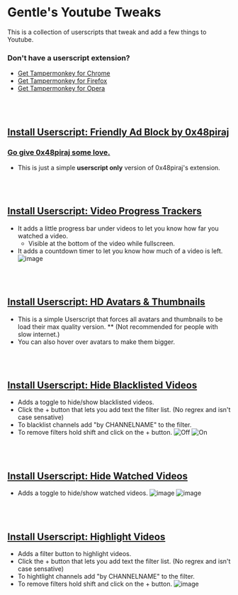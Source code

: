 

# Gentle's Youtube Tweaks
This is a collection of userscripts that tweak and add a few things to Youtube.

### Don't have a userscript extension?
* [Get Tampermonkey for Chrome](https://chrome.google.com/webstore/detail/tampermonkey/dhdgffkkebhmkfjojejmpbldmpobfkfo?hl=en)
* [Get Tampermonkey for Firefox](https://addons.mozilla.org/en-US/firefox/addon/tampermonkey/)
* [Get Tampermonkey for Opera](https://addons.opera.com/en/extensions/details/tampermonkey-beta/)
  
<br><br>

## [Install Userscript: Friendly Ad Block by 0x48piraj](https://github.com/GentlePuppet/Gentles_Tampermonkey_Userscripts/raw/main/Youtube%20Better%20CSS%20Tweaks/Friendly%20Ad%20Block.user.js)
### [Go give 0x48piraj some love.](https://github.com/0x48piraj/fadblock/tree/master)
* This is just a simple **userscript only** version of 0x48piraj's extension.

<br><br>
  
## [Install Userscript: Video Progress Trackers](https://github.com/GentlePuppet/Gentles_Tampermonkey_Userscripts/raw/main/Youtube%20Better%20CSS%20Tweaks/Video%20Progress%20Trackers.user.js)
* It adds a little progress bar under videos to let you know how far you watched a video.
  - Visible at the bottom of the video while fullscreen.
* It adds a countdown timer to let you know how much of a video is left.
![image](https://github.com/GentlePuppet/Gentles_Tampermonkey_Userscripts/assets/43224790/7b210d39-66f2-4b93-aecb-cef0144a38e5)

<br><br>

## [Install Userscript: HD Avatars & Thumbnails](https://github.com/GentlePuppet/Gentles_Tampermonkey_Userscripts/raw/main/Youtube%20Better%20CSS%20Tweaks/HD%20Avatars%20&%20Thumbnails.user.js)
* This is a simple Userscript that forces all avatars and thumbnails to be load their max quality version. 
** (Not recommended for people with slow internet.)
* You can also hover over avatars to make them bigger.

<br><br>

## [Install Userscript: Hide Blacklisted Videos](https://github.com/GentlePuppet/Gentles_Tampermonkey_Userscripts/raw/main/Youtube%20Better%20CSS%20Tweaks/Youtube%20Hide%20Blacklisted%20Videos.user.js)
* Adds a toggle to hide/show blacklisted videos. 
* Click the + button that lets you add text the filter list. (No regrex and isn't case sensative)
* To blacklist channels add "by CHANNELNAME" to the filter. 
* To remove filters hold shift and click on the + button. 
![Off](https://github.com/GentlePuppet/Gentles_Tampermonkey_Userscripts/assets/43224790/827aadcf-3330-4319-b100-c0dd1bfe76db)
![On](https://github.com/GentlePuppet/Gentles_Tampermonkey_Userscripts/assets/43224790/eb28d38f-f3f1-4ee7-b780-f769b078a10b)

<br><br>

## [Install Userscript: Hide Watched Videos](https://github.com/GentlePuppet/Gentles_Tampermonkey_Userscripts/raw/main/Youtube%20Better%20CSS%20Tweaks/Hide%20Watched%20Videos.user.js)
* Adds a toggle to hide/show watched videos.
![image](https://github.com/GentlePuppet/Gentles_Tampermonkey_Userscripts/assets/43224790/fa545e09-7fe1-416d-b8c9-584d705eede3)
![image](https://github.com/GentlePuppet/Gentles_Tampermonkey_Userscripts/assets/43224790/ea40c2e0-2d36-45af-8e44-3cf087be55a9)

<br><br>

## [Install Userscript: Highlight Videos](https://github.com/GentlePuppet/Gentles_Tampermonkey_Userscripts/raw/main/Youtube%20Better%20CSS%20Tweaks/Highlight%20Videos.user.js)
* Adds a filter button to highlight videos.
* Click the + button that lets you add text the filter list. (No regrex and isn't case sensative)
* To hightlight channels add "by CHANNELNAME" to the filter.
* To remove filters hold shift and click on the + button.
![image](https://github.com/GentlePuppet/Gentles_Tampermonkey_Userscripts/assets/43224790/42b2822e-7e27-4500-89cc-7172dbfac618)
